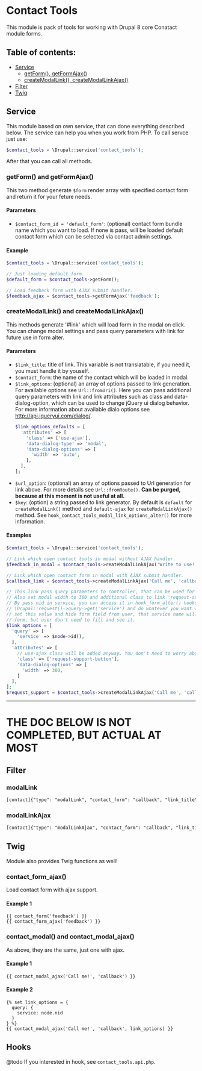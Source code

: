 # Contact Tools

This module is pack of tools for working with Drupal 8 core Conatact module forms.

## Table of contents:

* [Service](#service)
  * [getForm(), getFormAjax()](#getForm)
  * [createModalLink(), createModalLinkAjax()](#createModalLink)
* [Filter](#filter)
* [Twig](#twig)

<a name="service"></a>

## Service

This module based on own service, that can done everything described below. The service
can help you when you work from PHP. To call servce just use:

```php
$contact_tools = \Drupal::service('contact_tools');
```

After that you can call all methods.

<a href="getForm"></a>

### getForm() and getFormAjax()

This two method generate `$form` render array with specified contact form and return it for your feture needs.

#### Parameters

- `$contact_form_id = 'default_form'`: (optional) contact form bundle name which you want to load. If none is pass, will be loaded default contact form which can be selected via contact admin settings.

#### Example

```php
$contact_tools = \Drupal::service('contact_tools');

// Just loading default form.
$default_form = $contact_tools->getForm();

// Load feedback form with AJAX submit handler.
$feedback_ajax = $contact_tools->getFormAjax('feedback');
```

<a href="createModalLink"></a>

### createModalLink() and createModalLinkAjax()

This methods generate '#link' which will load form in the modal on click. You can change modal settings and pass query parameters with link for future use in form alter.

#### Parameters

- `$link_title`: title of link. This variable is not translatable, if you need it, you must handle it by youself.
- `$contact_form`: the name of the contact which will be loaded in modal.
- `$link_options`: (optional) an array of options passed to link generation. For available options see `Url::fromUri()`. Here you can pass additional query parameters with link and link attributes such as class and data-dialog-option, which can be used to change jQuery ui dialog behavior. For more information about available dialo options see http://api.jqueryui.com/dialog/.
  ```php
  $link_options_defaults = [
    'attributes' => [
      'class' => ['use-ajax'],
      'data-dialog-type' => 'modal',
      'data-dialog-options' => [
        'width' => 'auto',
      ],
    ],
  ];
  ```
- `$url_option`: (optional) an array of options passed to Url generation for link above. For more details see `Url::fromRoute()`. **Can be purged, because at this moment is not useful at all.**
- `$key`: (option) a string passed to link generator. By default is `default` for `createModalLink()` method and `default-ajax` for `createModalLinkAjax()` method. See `hook_contact_tools_modal_link_options_alter()` for more information.

#### Examples

```php
$contact_tools = \Drupal::service('contact_tools');

// Link which open contact tools in modal without AJAX handler.
$feedback_in_modal = $contact_tools->reateModalLinkAjax('Write to use!', 'feedback');

// Link which open contact form in modal with AJAX submit handler.
$callback_link = $contact_tools->createModalLinkAjax('Call me', 'callback');

// This link pass query parameters to controller, that can be used for your needs.
// Also set modal width to 300 and additional class to link 'request-support-button'.
// By pass nid in service, you can access it in hook_form_alter() hooks by
// \Drupal::request()->query->get('service') and do whatever you want with it. F.e.
// set this value and hide form field from user, that service name will be send with
// form, but user don't need to fill and see it.
$link_options = [
  'query' => [
    'service' => $node->id(),
  ],
  'attributes' => [
    // use-ajax class will be added anyway. You don't need to worry about it.
    'class' => ['request-support-button'],
    'data-dialog-options' => [
      'width' => 300,
    ]
  ],
];
$request_support = $contact_tools->createModalLinkAjax('Call me', 'callback', $link_options);
```
----------------------------
# THE DOC BELOW IS NOT COMPLETED, BUT ACTUAL AT MOST

<a name="filter"></a>

## Filter

### modalLink

```html
[contact]{"type": "modalLink", "contact_form": "callback", "link_title": "Call me!", "link_options": {"attributes":{"class":["callback-link"]}}}[/contact]
```

### modalLinkAjax

```html
[contact]{"type": "modalLinkAjax", "contact_form": "callback", "link_title": "Call me!", "link_options": {"attributes":{"class":["callback-link"]}}}[/contact]
```

<a name="twig"></a>

## Twig

Module also provides Twig functions as well!

### contact_form_ajax()

Load contact form with ajax support.

#### Example 1

```twig
{{ contact_form('feedback') }}
{{ contact_form_ajax('feedback') }}
```

### contact_modal() and contact_modal_ajax()

As above, they are the same, just one with ajax.

#### Example 1

```twig
{{ contact_modal_ajax('Call me!', 'callback') }}
```

#### Example 2

```twig
{% set link_options = {
  query: {
    service: node.nid
  }
} %}
{{ contact_modal_ajax('Call me!', 'callback', link_options) }}
```

## Hooks

@todo
If you interested in hook, see `contact_tools.api.php`.